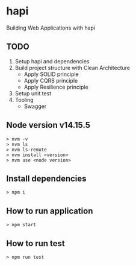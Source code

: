 # hapi

Building Web Applications with hapi

## TODO

1. Setup hapi and dependencies
2. Build project structure with Clean Architecture
   - Apply SOLID principle
   - Apply CQRS principle
   - Apply Resilience principle
3. Setup unit test
4. Tooling
   - Swagger

## Node version v14.15.5

```
> nvm -v
> nvm ls
> nvm ls-remote
> nvm install <version>
> nvm use <node version>
```

## Install dependencies

```
> npm i
```

## How to run application

```
> npm start
```

## How to run test

```
> npm run test
```
